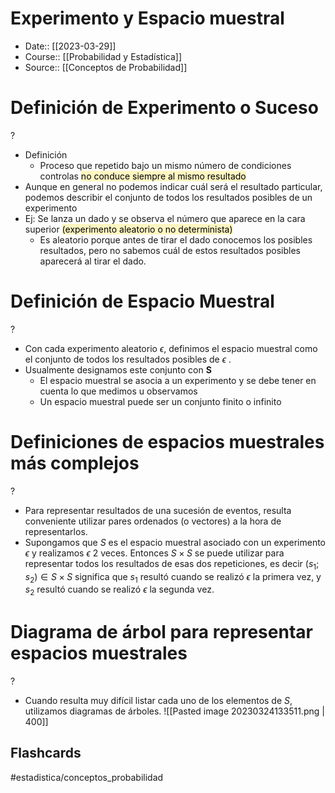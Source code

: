 # Experimento y Espacio muestral

- Date:: [[2023-03-29]]
- Course:: [[Probabilidad y Estadística]]
- Source:: [[Conceptos de Probabilidad]]


# Definición de Experimento o Suceso
?
- Definición
	- Proceso que repetido bajo un mismo número de condiciones controlas <mark style="background: #FFF3A3A6;">no conduce siempre al mismo resultado</mark>
- Aunque en general no podemos indicar cuál será el resultado particular, podemos describir el conjunto de todos los resultados posibles de un experimento
- Ej: Se lanza un dado y se observa el número que aparece en la cara superior <mark style="background: #FFF3A3A6;">(experimento aleatorio o no determinista)</mark>
	- Es aleatorio porque antes de tirar el dado conocemos los posibles resultados, pero no sabemos cuál de estos resultados posibles aparecerá al tirar el dado.

# Definición de Espacio Muestral
?
- Con cada experimento aleatorio $\epsilon$, definimos el espacio muestral como el conjunto de todos los resultados posibles de $\epsilon$ .
- Usualmente designamos este conjunto con **S**
	- El espacio muestral se asocia a un experimento y se debe tener en cuenta lo que medimos u observamos
	- Un espacio muestral puede ser un conjunto finito o infinito

# Definiciones de espacios muestrales más complejos
?
- Para representar resultados de una sucesión de eventos, resulta conveniente utilizar pares ordenados (o vectores) a la hora de representarlos.
- Supongamos que $S$ es el espacio muestral asociado con un experimento $\epsilon$ y realizamos $\epsilon$ 2 veces. Entonces $S\times S$ se puede utilizar para representar todos los resultados de esas dos repeticiones, es decir $(s_1;s_2)\in S \times S$ significa que $s_1$ resultó cuando se realizó $\epsilon$ la primera vez, y $s_2$ resultó cuando se realizó $\epsilon$ la segunda vez.

# Diagrama de árbol para representar espacios muestrales
?
- Cuando resulta muy difícil listar cada uno de los elementos de $S$, utilizamos diagramas de árboles.
![[Pasted image 20230324133511.png | 400]]


## Flashcards
#estadistica/conceptos_probabilidad 